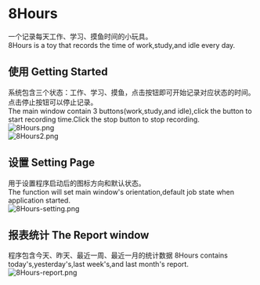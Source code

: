 # 8Hours

一个记录每天工作、学习、摸鱼时间的小玩具。  
8Hours is a toy that records the time of work,study,and idle every day.  

## 使用 Getting Started
系统包含三个状态：工作、学习、摸鱼，点击按钮即可开始记录对应状态的时间。点击停止按钮可以停止记录。  
The main window contain 3 buttons(work,study,and idle),click the button to start recording time.Click the stop button to stop recording.  
![8Hours.png](https://s2.loli.net/2021/12/15/2b13c9XFiExGw7I.png)  
![8Hours2.png](https://s2.loli.net/2021/12/20/riNHKaXeuTh7Bsx.png)  

## 设置 Setting Page
用于设置程序启动后的图标方向和默认状态。  
The function will set main window's orientation,default job state when application started.  
![8Hours-setting.png](https://s2.loli.net/2021/12/20/xoUljWXuP9HyQA4.png)  

## 报表统计 The Report window
程序包含今天、昨天、最近一周、最近一月的统计数据
8Hours contains today's,yesterday's,last week's,and last month's report.  
![8Hours-report.png](https://s2.loli.net/2021/12/20/LBO3IUsYD1fKAGq.png)  